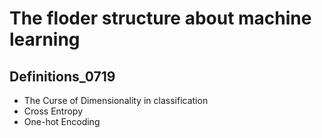 # The floder structure about machine learning

##  Definitions_0719

- The Curse of Dimensionality in classification
- Cross Entropy
- One-hot Encoding
